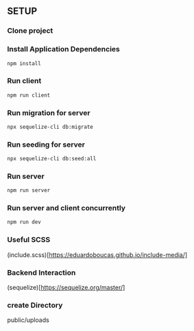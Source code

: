 ## SETUP

### Clone project

### Install Application Dependencies
```bash
npm install
```

### Run client
```bash
npm run client
```

### Run migration for server
```bash
npx sequelize-cli db:migrate
```

### Run seeding for server
```bash
npx sequelize-cli db:seed:all
```

### Run server
```bash
npm run server
```

### Run server and client concurrently
```bash
npm run dev
```
### Useful SCSS
(include.scss)[https://eduardoboucas.github.io/include-media/]

### Backend Interaction
(sequelize)[https://sequelize.org/master/]

### create Directory
public/uploads